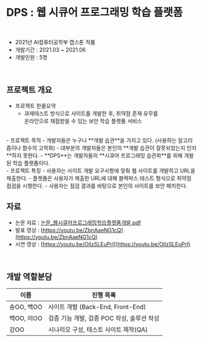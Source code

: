 
# DPS : 웹 시큐어 프로그래밍 학습 플랫폼

</br>

- 2021년 AI컴퓨터공학부 캡스톤 작품
- 개발기간 : 2021.03 ~ 2021.06
- 개발인원 : 5명

</br>

## 프로젝트 개요
- 프로젝트 한줄요약
  - 과제테스트 방식으로 사이트를 개발한 후, 취약점 존재 유무를  
    온라인으로 채점받을 수 있는 보안 학습 플랫폼 서비스
<br>
- 프로젝트 목적
  - 개발자들은 누구나 **개발 습관**을 가지고 있다. (사용하는 알고리즘이나 함수의 고착화)  
  - 대부분의 개발자들은 본인의 **개발 습관이 잘못되었는지 인지**하지 못한다.  
  - **DPS**는 개발자들의 **시큐어 프로그래밍 습관화**를 위해 개발된 학습 플랫폼이다.  
<br>
- 프로젝트 특징
  - 사용자는 사이트 개발 요구사항에 맞춰 웹 사이트를 개발하고 URL을 제출한다.  
  - 플랫폼은 사용자가 제출한 URL에 대해 블랙박스 테스트 형식으로 취약점 점검을 시행한다.  
  - 사용자는 점검 결과를 바탕으로 본인의 사이트를 보안 패치한다.  

</br>

## 자료
- 논문 자료 : [논문_웹시큐어프로그래밍학습플랫폼개발.pdf](https://github.com/sinb57/dps/blob/master/[논문]%20웹%20시큐어%20프로그래밍%20학습%20플랫폼%20개발.pdf)
- 발표 영상 : [https://youtu.be/ZbnAaeNG1cQ](https://youtu.be/ZbnAaeNG1cQ)
- 시연 영상 : [https://youtu.be/OilzSLEuPrI](https://youtu.be/OilzSLEuPrI)

</br>

## 개발 역할분담

| 이름 | 진행 목록 |
|-|-|
| 송OO, 백OO | 사이트 개발 (Back-End, Front-End) |
| 백OO, 이OO | 검증 기능 개발, 검증 POC 작성, 솔루션 작성 |
| 강OO | 시나리오 구성, 테스트 사이트 제작(QA)  |



